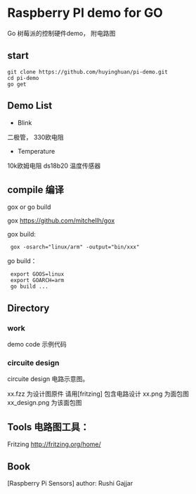 # Raspberry PI  demo for  GO 

Go 树莓派的控制硬件demo， 附电路图

## start

```
git clone https://github.com/huyinghuan/pi-demo.git
cd pi-demo
go get
```

## Demo List

- Blink

二极管， 330欧电阻

- Temperature

10k欧姆电阻  ds18b20 温度传感器

## compile 编译

gox or go build

gox https://github.com/mitchellh/gox

gox build:
```
 gox -osarch="linux/arm" -output="bin/xxx"
```

go build：

```
 export GOOS=linux
 export GOARCH=arm
 go build ...
```

##  Directory 

### work

demo code
示例代码

### circuite design

circuite design  电路示意图。

xx.fzz 为设计图原件 请用[fritzing] 包含电路设计
xx.png 为面包图
xx_design.png 为该面包图

## Tools 电路图工具： 

Fritzing http://fritzing.org/home/

## Book

[Raspberry Pi Sensors] author: Rushi Gajjar